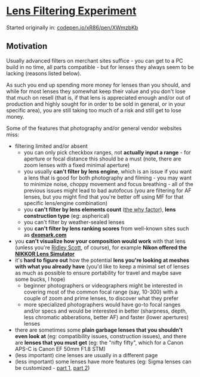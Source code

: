 # [Lens Filtering Experiment](https://xr86.github.io/experiments/lenses/)

Started originally in: [codepen.io/xR86/pen/XWmzbKb](https://codepen.io/xR86/pen/XWmzbKb)

## Motivation

Usually advanced filters on merchant sites suffice - you can get to a PC build in no time, all parts compatible - but for lenses they always seem to be lacking (reasons listed below).

As such you end up spending more money for lenses than you should, and while for most lenses they somewhat keep their value and you don't lose that much on resell (that is, if that lens is appreciated enough and/or out of production and highly sought for in order to be sold in general, or in your specific area), you are still taking too much of a risk and still get to lose money.

Some of the features that photography and/or general vendor websites miss:
+ filtering limited and/or absent
  + you can only pick checkbox ranges, not **actually input a range** - for aperture or focal distance this should be a must (note, there are zoom lenses with a fixed minimal aperture)
  + you usually **can't filter by lens engine**, which is an issue if you want a lens that is good for both photography and filming - you may want to minimize noise, choppy movement and focus breathing - all of the previous issues might lead to bad autofocus (you are filtering for AF lenses, but you might find that you're better off using MF for that specific lens/engine combination)
  + you **can't filter by lens elements count** ([the why factor](https://youtu.be/Cgve4QYR9D0?t=5m49s)), **lens construction type** (eg: aspherical)
  + you can't filter by weather-sealed lenses
  + you **can't filter by lens ranking scores** from well-known sites such as **[dxomark.com](https://www.dxomark.com/Lenses/)**
+ you **can't visualize how your composition would work** with that lens (unless you're [Ridley Scott](https://youtu.be/jqWocVDbahs?t=55), of course), for example **Nikon offered the [NIKKOR Lens Simulator](https://imaging.nikon.com/lineup/lens/simulator/)**
+ it's **hard to figure out** how the potential **lens you're looking at meshes with what you already have** (you'd like to keep a minimal set of lenses as much as possible to ensure portability for travel and maybe save some bucks, I hope)
  + beginner photographers or videographers might be interested in covering most of the common focal range (say, 10-300) with a couple of zoom and prime lenses, to discover what they prefer
  + more specialized photographers would have go-to focal ranges and/or specs and would be interested in better (sharpness, depth, less chromatic abberations, better AF) and faster (lower apertures) lenses
+ there are sometimes some **plain garbage lenses that you shouldn't even look at** (eg: compatibility issues, construction issues), and there are **lenses that you must get** (eg: the "nifty fifty", which for a Canon APS-C is Canon EF 50mm F1.8 STM)
+ (less important) cine lenses are usually in a different page
+ (less important) some lenses have more features (eg: Sigma lenses can be customized - [part 1](https://www.youtube.com/watch?v=UcqZxPKC1vk), [part 2](https://www.youtube.com/watch?v=WYFmuughAwc))